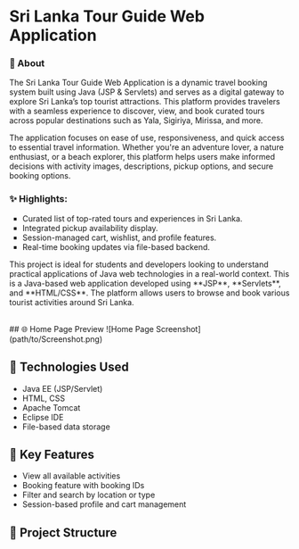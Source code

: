 # Sri Lanka Tour Guide Web Application

<h3>📘 About</h3>
   <p>  The Sri Lanka Tour Guide Web Application is a dynamic travel booking system built using Java (JSP & Servlets) and serves as a digital gateway to explore Sri Lanka’s top tourist attractions. This platform provides travelers with a seamless experience to discover, view, and book curated tours across popular destinations such as Yala, Sigiriya, Mirissa, and more.</p>
   <p>  The application focuses on ease of use, responsiveness, and quick access to essential travel information. Whether you're an adventure lover, a nature enthusiast, or a beach explorer, this platform helps users make informed decisions with activity images, descriptions, pickup options, and secure booking options.</p>

<h3>✨ Highlights:</h3>
<ul type="square">
<li>Curated list of top-rated tours and experiences in Sri Lanka.</li>
<li>Integrated pickup availability display.</li>
<li>Session-managed cart, wishlist, and profile features.</li>
<li>Real-time booking updates via file-based backend.</li></ul>

  <p>  This project is ideal for students and developers looking to understand practical applications of Java web technologies in a real-world context. This is a Java-based web application developed using **JSP**, **Servlets**, and **HTML/CSS**. The platform allows users to browse and book various tourist activities around Sri Lanka.</p>
<br>
## 🌐 Home Page Preview
![Home Page Screenshot](path/to/Screenshot.png)

## 🔧 Technologies Used
- Java EE (JSP/Servlet)
- HTML, CSS
- Apache Tomcat
- Eclipse IDE
- File-based data storage

## 🧭 Key Features
- View all available activities
- Booking feature with booking IDs
- Filter and search by location or type
- Session-based profile and cart management

## 📁 Project Structure
